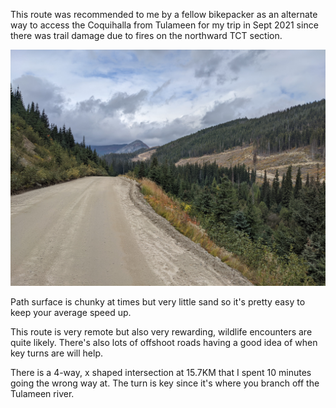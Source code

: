 This route was recommended to me by a fellow bikepacker as an alternate way to access the Coquihalla from Tulameen for my trip in Sept 2021 since there was trail damage due to fires on the northward TCT section.

![Photo](resources/img/Tulameen1.jpg)

Path surface is chunky at times but very little sand so it's pretty easy to keep your average speed up.

This route is very remote but also very rewarding, wildlife encounters are quite likely. There's also lots of offshoot roads having a good idea of when key turns are will help.

There is a 4-way, x shaped intersection at 15.7KM that I spent 10 minutes going the wrong way at. The turn is key since it's where you branch off the Tulameen river.